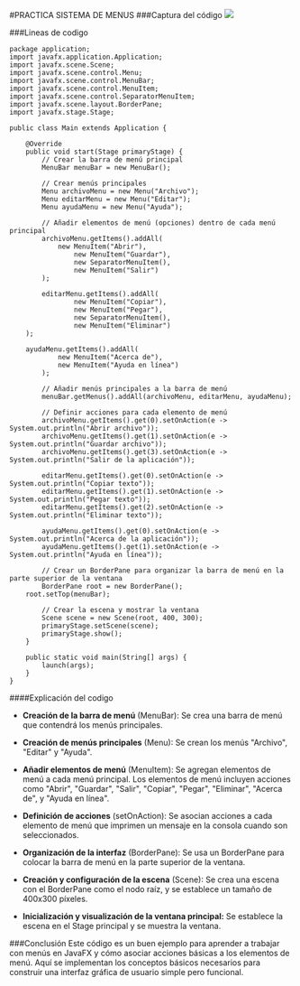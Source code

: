 #PRACTICA SISTEMA DE MENUS
###Captura del código
![](https://i.ibb.co/ScmYGHx/3.png)

###Lineas de codigo

	package application;
	import javafx.application.Application;
	import javafx.scene.Scene;
	import javafx.scene.control.Menu;
	import javafx.scene.control.MenuBar;
	import javafx.scene.control.MenuItem;
	import javafx.scene.control.SeparatorMenuItem;
	import javafx.scene.layout.BorderPane;
	import javafx.stage.Stage;

	public class Main extends Application {

    	@Override
    	public void start(Stage primaryStage) {
        	// Crear la barra de menú principal
        	MenuBar menuBar = new MenuBar();

        	// Crear menús principales
        	Menu archivoMenu = new Menu("Archivo");
        	Menu editarMenu = new Menu("Editar");
        	Menu ayudaMenu = new Menu("Ayuda");

        	// Añadir elementos de menú (opciones) dentro de cada menú principal
        	archivoMenu.getItems().addAll(
               	new MenuItem("Abrir"),
                	new MenuItem("Guardar"),
                	new SeparatorMenuItem(),
                	new MenuItem("Salir")
        	);

        	editarMenu.getItems().addAll(
                	new MenuItem("Copiar"),
                	new MenuItem("Pegar"),
                	new SeparatorMenuItem(),
                	new MenuItem("Eliminar")
        );

        ayudaMenu.getItems().addAll(
                new MenuItem("Acerca de"),
                new MenuItem("Ayuda en línea")
        	);

        	// Añadir menús principales a la barra de menú
        	menuBar.getMenus().addAll(archivoMenu, editarMenu, ayudaMenu);

        	// Definir acciones para cada elemento de menú
        	archivoMenu.getItems().get(0).setOnAction(e -> 	System.out.println("Abrir archivo"));
        	archivoMenu.getItems().get(1).setOnAction(e -> 	System.out.println("Guardar archivo"));
        	archivoMenu.getItems().get(3).setOnAction(e -> 	System.out.println("Salir de la aplicación"));

        	editarMenu.getItems().get(0).setOnAction(e -> 	System.out.println("Copiar texto"));
        	editarMenu.getItems().get(1).setOnAction(e -> System.out.println("Pegar texto"));
        	editarMenu.getItems().get(2).setOnAction(e -> 	System.out.println("Eliminar texto"));

        	ayudaMenu.getItems().get(0).setOnAction(e -> 	System.out.println("Acerca de la aplicación"));
        	ayudaMenu.getItems().get(1).setOnAction(e -> 	System.out.println("Ayuda en línea"));

        	// Crear un BorderPane para organizar la barra de menú en la parte superior de la ventana
        	BorderPane root = new BorderPane();
       	root.setTop(menuBar);

        	// Crear la escena y mostrar la ventana
        	Scene scene = new Scene(root, 400, 300);
        	primaryStage.setScene(scene);
        	primaryStage.show();
    	}

    	public static void main(String[] args) {
        	launch(args);
    	}
	}


####Explicación del codigo
- **Creación de la barra de menú** 
(MenuBar): Se crea una barra de menú que contendrá los menús principales.

- **Creación de menús principales** 
(Menu): Se crean los menús "Archivo", "Editar" y "Ayuda".

- **Añadir elementos de menú** 
(MenuItem): Se agregan elementos de menú a cada menú principal. Los elementos de menú incluyen acciones como "Abrir", "Guardar", "Salir", "Copiar", "Pegar", "Eliminar", "Acerca de", y "Ayuda en línea".

- **Definición de acciones** 
(setOnAction): Se asocian acciones a cada elemento de menú que imprimen un mensaje en la consola cuando son seleccionados.

- **Organización de la interfaz** 
(BorderPane): Se usa un BorderPane para colocar la barra de menú en la parte superior de la ventana.

- **Creación y configuración de la escena** 
(Scene): Se crea una escena con el BorderPane como el nodo raíz, y se establece un tamaño de 400x300 píxeles.

- **Inicialización y visualización de la ventana principal:** 
Se establece la escena en el Stage principal y se muestra la ventana.


###Conclusión
Este código es un buen ejemplo para aprender a trabajar con menús en JavaFX y cómo asociar acciones básicas a los elementos de menú. Aquí se implementan los conceptos básicos necesarios para construir una interfaz gráfica de usuario simple pero funcional.
